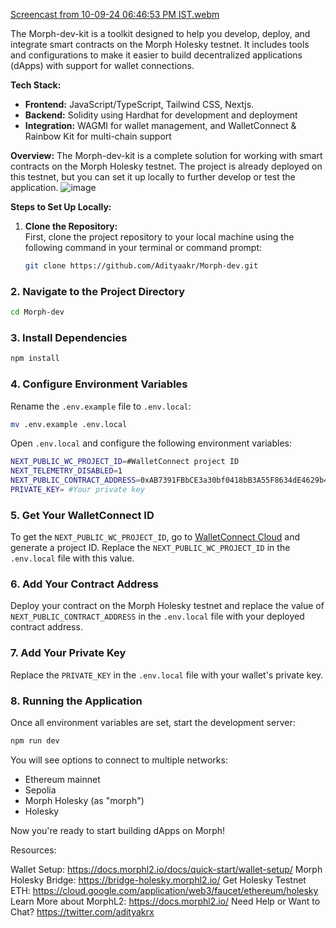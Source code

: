 
[Screencast from 10-09-24 06:46:53 PM IST.webm](https://github.com/user-attachments/assets/b05e8542-4516-430d-9ba8-d31902ceb8cf)

The Morph-dev-kit is a toolkit designed to help you develop, deploy, and integrate smart contracts on the Morph Holesky testnet. It includes tools and configurations to make it easier to build decentralized applications (dApps) with support for wallet connections.

**Tech Stack:**
- **Frontend:** JavaScript/TypeScript, Tailwind CSS, Nextjs.
- **Backend:** Solidity using Hardhat for development and deployment
- **Integration:** WAGMI for wallet management, and WalletConnect & Rainbow Kit for multi-chain support

**Overview:**
The Morph-dev-kit is a complete solution for working with smart contracts on the Morph Holesky testnet. The project is already deployed on this testnet, but you can set it up locally to further develop or test the application.
![image](https://github.com/user-attachments/assets/fec756f6-6ca9-4d86-8a7e-4868473a19d6)


**Steps to Set Up Locally:**

1. **Clone the Repository:**  
   First, clone the project repository to your local machine using the following command in your terminal or command prompt:

   ```bash
   git clone https://github.com/Adityaakr/Morph-dev.git
   ```

### 2. Navigate to the Project Directory

```bash
cd Morph-dev
```

### 3. Install Dependencies

```bash
npm install
```

### 4. Configure Environment Variables

Rename the `.env.example` file to `.env.local`:

```bash
mv .env.example .env.local
```

Open `.env.local` and configure the following environment variables:

```bash
NEXT_PUBLIC_WC_PROJECT_ID=#WalletConnect project ID
NEXT_TELEMETRY_DISABLED=1
NEXT_PUBLIC_CONTRACT_ADDRESS=0xAB7391FBbCE3a30bf0418bB3A55F8634dE4629b4 # Add your contract address here
PRIVATE_KEY= #Your private key
```

### 5. Get Your WalletConnect ID

To get the `NEXT_PUBLIC_WC_PROJECT_ID`, go to [WalletConnect Cloud](https://walletconnect.com/cloud) and generate a project ID. Replace the `NEXT_PUBLIC_WC_PROJECT_ID` in the `.env.local` file with this value.

### 6. Add Your Contract Address

Deploy your contract on the Morph Holesky testnet and replace the value of `NEXT_PUBLIC_CONTRACT_ADDRESS` in the `.env.local` file with your deployed contract address.

### 7. Add Your Private Key

Replace the `PRIVATE_KEY` in the `.env.local` file with your wallet's private key.

### 8. Running the Application

Once all environment variables are set, start the development server:

```bash
npm run dev
```

You will see options to connect to multiple networks:
- Ethereum mainnet
- Sepolia
- Morph Holesky (as "morph")
- Holesky

Now you're ready to start building dApps on Morph!

Resources:

Wallet Setup: https://docs.morphl2.io/docs/quick-start/wallet-setup/
Morph Holesky Bridge: https://bridge-holesky.morphl2.io/
Get Holesky Testnet ETH: https://cloud.google.com/application/web3/faucet/ethereum/holesky
Learn More about MorphL2: https://docs.morphl2.io/
Need Help or Want to Chat? https://twitter.com/adityakrx
